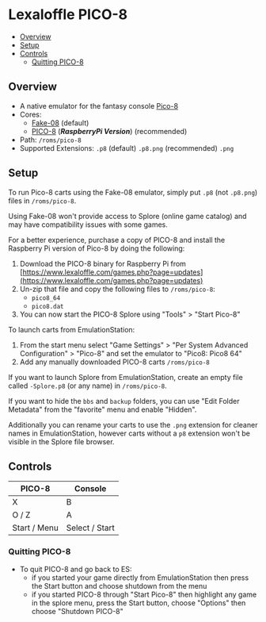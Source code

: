 # Lexaloffle PICO-8

- [Overview](#overview)
- [Setup](#setup)
- [Controls](#controls)
  - [Quitting PICO-8](#quitting-pico-8)

## Overview

- A native emulator for the fantasy console [Pico-8](https://www.lexaloffle.com/pico-8.php)
- Cores:
  - [Fake-08](https://github.com/jtothebell/fake-08) (default)
  - [PICO-8](https://www.lexaloffle.com/games.php?page=updates) (_**RaspberryPi Version**_) (recommended)
- Path: `/roms/pico-8`
- Supported Extensions: `.p8` (default) `.p8.png` (recommended) `.png`

## Setup

To run Pico-8 carts using the Fake-08 emulator, simply put `.p8` (not `.p8.png`) files in `/roms/pico-8`.

Using Fake-08 won't provide access to Splore (online game catalog) and may have compatibility issues with some games.

For a better experience, purchase a copy of PICO-8 and install the Raspberry Pi version of Pico-8 by doing the following:

1. Download the PICO-8 binary for Raspberry Pi from [https://www.lexaloffle.com/games.php?page=updates](https://www.lexaloffle.com/games.php?page=updates)
1. Un-zip that file and copy the following files to `/roms/pico-8`:
   - `pico8_64`
   - `pico8.dat`
1. You can now start the PICO-8 Splore using "Tools" > "Start Pico-8"

To launch carts from EmulationStation:
1. From the start menu select "Game Settings" > "Per System Advanced Configuration" > "Pico-8" and set the emulator to "Pico8: Pico8 64"
1. Add any manually downloaded PICO-8 carts `/roms/pico-8`

If you want to launch Splore from EmulationStation, create an empty file called `-Splore.p8` (or any name) in `/roms/pico-8`.

If you want to hide the `bbs` and `backup` folders, you can use "Edit Folder Metadata" from the "favorite" menu and enable "Hidden".

Additionally you can rename your carts to use the `.png` extension for cleaner names in EmulationStation, however carts without a `p8` extension won't be visible in the Splore file browser.

## Controls

| PICO-8       | Console        |
|--------------|----------------|
| X            | B              |
| O / Z        | A              |
| Start / Menu | Select / Start |

### Quitting PICO-8

- To quit PICO-8 and go back to ES:
  - if you started your game directly from EmulationStation then press the Start button and choose shutdown from the menu
  - if you started PICO-8 through "Start Pico-8" then highlight any game in the splore menu, press the Start button, choose "Options" then choose "Shutdown PICO-8"
